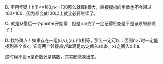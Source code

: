 B. 不用怀疑！h[i]<=100,n<=100那么就算k很大，直接模拟的步数也不会超过100*100，因为都变成100以上就没必要继续了。

C. 就是从最后一个painter开始看！但是run完了一定记得检查是不是该喷的都喷了！

D. 找特殊点！如果存在一组(u,v),(v,u)值相等，那么一定可以；否则n>2时一定能找到某个点x，它有两个邻接点y和z满足xy之间入a出b，xz之间入b出a。

   这时候不管m是奇数还是偶数，其实都能凑出来。
